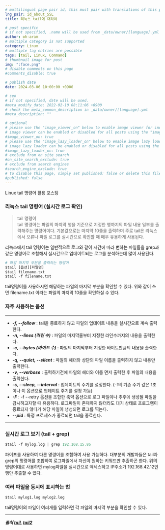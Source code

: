 ```yaml
---
# multilingual page pair id, this must pair with translations of this page. (This name must be unique)
lng_pair: id_about_SSL
title: 리눅스 tail에 대하여

# post specific
# if not specified, .name will be used from _data/owner/[language].yml
author: oh-aram
# multiple category is not supported
category: Linux
# multiple tag entries are possible
tags: [tail, Linux, Command]
# thumbnail image for post
img: ":face.png"
# disable comments on this page
#comments_disable: true

# publish date
date: 2024-03-06 10:00:00 +0900

# seo
# if not specified, date will be used.
#meta_modify_date: 2022-02-10 08:11:06 +0900
# check the meta_common_description in _data/owner/[language].yml
#meta_description: ""

# optional
# please use the "image_viewer_on" below to enable image viewer for individual pages or posts (_posts/ or [language]/_posts folders).
# image viewer can be enabled or disabled for all posts using the "image_viewer_posts: true" setting in _data/conf/main.yml.
#image_viewer_on: true
# please use the "image_lazy_loader_on" below to enable image lazy loader for individual pages or posts (_posts/ or [language]/_posts folders).
# image lazy loader can be enabled or disabled for all posts using the "image_lazy_loader_posts: true" setting in _data/conf/main.yml.
#image_lazy_loader_on: true
# exclude from on site search
#on_site_search_exclude: true
# exclude from search engines
#search_engine_exclude: true
# to disable this page, simply set published: false or delete this file
#published: false
---
```


<!-- outline-start -->
Linux tail 명령어 활용 포스팅
<!-- outline-end -->


### 리눅스 tail 명령어 (실시간 로그 확인)

> tail 명령어  
> tail 명령어는 파일의 마지막 행을 기준으로 지정한 행까지의 파일 내용 일부를 출력해주는 명령어이다. 
> 기본값으로는 마지막 10줄을 출력하며 주로 tail은 리눅스에서 오류나 파일 로그를 실시간으로 확인할 때 매우 유용하게 사용된다.

리눅스에서 tail 명령어는 일반적으로 로그와 같이 시간에 따라 변하는 파일들을 grep과 같은 명령어로 조합해서 실시간으로 업데이트되는 로그를 분석하는데 많이 사용된다.

```python
# 파일 마지막 부분을 출력하는 명령어
$tail [옵션][파일명]
$tail filename.txt
$tail -f filename.txt
```

tail명령어를 사용하시면 해당하는 파일의 마지막 부분을 확인할 수 있다. 위와 같이 쓰면 filename.txt 이라는 파일의 마지막 10줄을 확인하실 수 있다.

### 자주 사용하는 옵션  

***

- ***-f, --follow*** : tail을 종료하지 않고 파일의 업데이트 내용을 실시간으로 계속 출력한다.
- ***-n, --lines (라인 수)*** : 파일의 마지막줄부터 지정한 라인수까지의 내용을 출력한다.
- ***-c, --bytes (바이트 수)*** : 파일의 마지막부터 지정한 바이트만큼의 내용을 출력한다.
- ***-q, --quiet, --silent*** : 파일의 헤더와 상단의 파일 이름을 출력하지 않고 내용만 출력한다.
- ***-v, --verbose*** : 출력하기전에 파일의 헤더와 이름 먼저 출력한 후 파일의 내용을 출력한다.
- ***-s, --sleep, --interval*** : 업데이트의 주기를 설정한다. (-f의 기존 주기 값은 1초이나 이 옵션으로 업데이트 주기를 설정 가능)
- ***-F*** : -f --retry 옵션을 조합한 축약 옵션으로 로그 파일이나 추후에 생성될 파일을 감시하고자할 때 유용하다. 로그파일이 존재하지 않더라도 대기 상태로 프로그램이 종료되지 않다가 해당 파일이 생성되면 로그를 찍는다.
- ***--pid*** : 특정 프로세스가 종료되면 tail을 종료한다.

***

### 실시간 로그 보기 (tail + grep)

```python
$tail -f mylog.log | grep 192.168.15.86
```

파이프를 사용하여 다른 명령어를 조합하여 사용 가능하다. 대부분의 개발자들은 tail과 grep의 명령어를 조합하여 로그파일에서 자신이 원하는 키워드만 추출하곤 한다.
위의 명령어대로 사용하면 mylog파일을 실시간으로 액세스하고 IP주소가 192.168.42.12인 행만 추출할 수 있다.

### 여러 파일을 동시에 표시하는 법
```python
$tail mylog1.log mylog2.log
```
tail명령어의 파일이 여러개를 입력하면 각 파일의 마지막 부분을 확인할 수 있다.

***

***출처 [tail](https://coding-factory.tistory.com/801), [tail2](https://www.lainyzine.com/ko/article/linux-tail-command-print-last-part-of-a-file/)***

